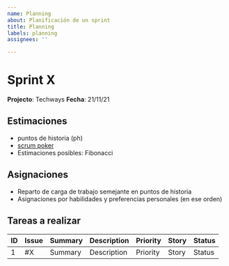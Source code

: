 ```yaml
---
name: Planning
about: Planificación de un sprint
title: Planning
labels: planning
assignees: ''

---
```


# Sprint X 

**Projecto**: Techways
**Fecha**: 21/11/21

## Estimaciones
- puntos de historia (ph)
- [scrum poker](https://www.scrumpoker-online.org/es/)
- Estimaciones posibles: Fibonacci

## Asignaciones
- Reparto de carga de trabajo semejante en puntos de historia
- Asignaciones por habilidades y preferencias personales (en ese orden)

## Tareas a realizar

| ID | Issue | Summary | Description | Priority | Story | Status |
| --- | --- | --- | --- | --- | --- |  --- |
| 1 | #X | Summary | Description | Priority | Story | Status |
